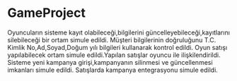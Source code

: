 # GameProject

Oyuncuların sisteme kayıt olabileceği,bilgilerini güncelleyebileceği,kayıtlarını silebileceği bir ortam simule edildi.
Müşteri bilgilerinin doğruluğunu T.C. Kimlik No,Ad,Soyad,Doğum yılı bilgileri kullanarak kontrol edildi.
Oyun satışı yapılabilecek ortam simule edildi.Yapılan satışlar oyuncu ile ilişkilendirildi.
Sisteme yeni kampanya girişi,kampanyanın silinmesi ve güncellenmesi imkanları simule edildi.
Satışlarda kampanya entegrasyonu simule edildi.
